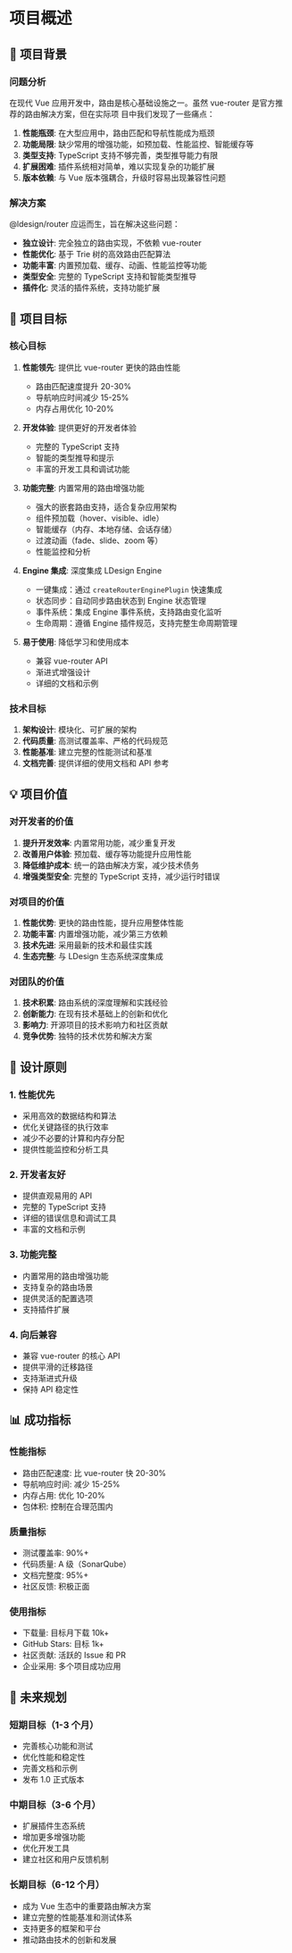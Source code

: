 # 项目概述

## 🎯 项目背景

### 问题分析

在现代 Vue 应用开发中，路由是核心基础设施之一。虽然 vue-router 是官方推荐的路由解决方案，但在实际项
目中我们发现了一些痛点：

1. **性能瓶颈**: 在大型应用中，路由匹配和导航性能成为瓶颈
2. **功能局限**: 缺少常用的增强功能，如预加载、性能监控、智能缓存等
3. **类型支持**: TypeScript 支持不够完善，类型推导能力有限
4. **扩展困难**: 插件系统相对简单，难以实现复杂的功能扩展
5. **版本依赖**: 与 Vue 版本强耦合，升级时容易出现兼容性问题

### 解决方案

@ldesign/router 应运而生，旨在解决这些问题：

- **独立设计**: 完全独立的路由实现，不依赖 vue-router
- **性能优化**: 基于 Trie 树的高效路由匹配算法
- **功能丰富**: 内置预加载、缓存、动画、性能监控等功能
- **类型安全**: 完整的 TypeScript 支持和智能类型推导
- **插件化**: 灵活的插件系统，支持功能扩展

## 🎯 项目目标

### 核心目标

1. **性能领先**: 提供比 vue-router 更快的路由性能

   - 路由匹配速度提升 20-30%
   - 导航响应时间减少 15-25%
   - 内存占用优化 10-20%

2. **开发体验**: 提供更好的开发者体验

   - 完整的 TypeScript 支持
   - 智能的类型推导和提示
   - 丰富的开发工具和调试功能

3. **功能完整**: 内置常用的路由增强功能

   - 强大的嵌套路由支持，适合复杂应用架构
   - 组件预加载（hover、visible、idle）
   - 智能缓存（内存、本地存储、会话存储）
   - 过渡动画（fade、slide、zoom 等）
   - 性能监控和分析

4. **Engine 集成**: 深度集成 LDesign Engine

   - 一键集成：通过 `createRouterEnginePlugin` 快速集成
   - 状态同步：自动同步路由状态到 Engine 状态管理
   - 事件系统：集成 Engine 事件系统，支持路由变化监听
   - 生命周期：遵循 Engine 插件规范，支持完整生命周期管理

5. **易于使用**: 降低学习和使用成本
   - 兼容 vue-router API
   - 渐进式增强设计
   - 详细的文档和示例

### 技术目标

1. **架构设计**: 模块化、可扩展的架构
2. **代码质量**: 高测试覆盖率、严格的代码规范
3. **性能基准**: 建立完整的性能测试和基准
4. **文档完善**: 提供详细的使用文档和 API 参考

## 💡 项目价值

### 对开发者的价值

1. **提升开发效率**: 内置常用功能，减少重复开发
2. **改善用户体验**: 预加载、缓存等功能提升应用性能
3. **降低维护成本**: 统一的路由解决方案，减少技术债务
4. **增强类型安全**: 完整的 TypeScript 支持，减少运行时错误

### 对项目的价值

1. **性能优势**: 更快的路由性能，提升应用整体性能
2. **功能丰富**: 内置增强功能，减少第三方依赖
3. **技术先进**: 采用最新的技术和最佳实践
4. **生态完整**: 与 LDesign 生态系统深度集成

### 对团队的价值

1. **技术积累**: 路由系统的深度理解和实践经验
2. **创新能力**: 在现有技术基础上的创新和优化
3. **影响力**: 开源项目的技术影响力和社区贡献
4. **竞争优势**: 独特的技术优势和解决方案

## 🎨 设计原则

### 1. 性能优先

- 采用高效的数据结构和算法
- 优化关键路径的执行效率
- 减少不必要的计算和内存分配
- 提供性能监控和分析工具

### 2. 开发者友好

- 提供直观易用的 API
- 完整的 TypeScript 支持
- 详细的错误信息和调试工具
- 丰富的文档和示例

### 3. 功能完整

- 内置常用的路由增强功能
- 支持复杂的路由场景
- 提供灵活的配置选项
- 支持插件扩展

### 4. 向后兼容

- 兼容 vue-router 的核心 API
- 提供平滑的迁移路径
- 支持渐进式升级
- 保持 API 稳定性

## 📊 成功指标

### 性能指标

- 路由匹配速度: 比 vue-router 快 20-30%
- 导航响应时间: 减少 15-25%
- 内存占用: 优化 10-20%
- 包体积: 控制在合理范围内

### 质量指标

- 测试覆盖率: 90%+
- 代码质量: A 级（SonarQube）
- 文档完整度: 95%+
- 社区反馈: 积极正面

### 使用指标

- 下载量: 目标月下载 10k+
- GitHub Stars: 目标 1k+
- 社区贡献: 活跃的 Issue 和 PR
- 企业采用: 多个项目成功应用

## 🔮 未来规划

### 短期目标（1-3 个月）

- 完善核心功能和测试
- 优化性能和稳定性
- 完善文档和示例
- 发布 1.0 正式版本

### 中期目标（3-6 个月）

- 扩展插件生态系统
- 增加更多增强功能
- 优化开发工具
- 建立社区和用户反馈机制

### 长期目标（6-12 个月）

- 成为 Vue 生态中的重要路由解决方案
- 建立完整的性能基准和测试体系
- 支持更多的框架和平台
- 推动路由技术的创新和发展
